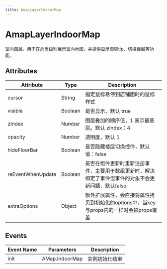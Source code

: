 ```yaml
---
title: AmapLayerIndoorMap
---
```


# AmapLayerIndoorMap
室内图层，用于在适当级别展示室内地图，并提供显示商铺tip、切换楼层等功能。

## Attributes

Attribute | Type | Description
---|---|---|
cursor  | String | 指定鼠标悬停到店铺面时的鼠标样式
visible | Boolean | 是否显示，默认 true
zIndex | Number | 图层叠加的顺序值，1 表示最底层。默认 zIndex：4
opacity | Number | 透明度，默认 1
hideFloorBar  | Boolean | 是否隐藏楼层切换控件，默认值：false
reEventWhenUpdate | Boolean | 是否在组件更新时重新注册事件，主要用于数组更新时，解决绑定了事件但事件的对象不会更新问题，默认false
extraOptions | Object | 额外扩展属性，会直接将属性拷贝到初始化的options中，当key与props内的一样时会被props覆盖

## Events

Event Name | Parameters | Description
---|---|---|
init | AMap.IndoorMap | 实例初始化结束
